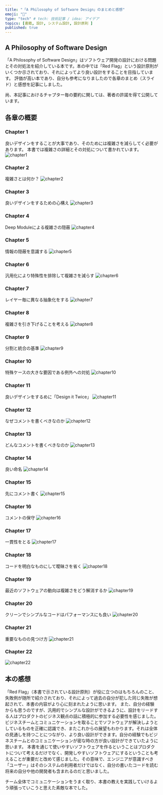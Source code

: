```yaml
---
title: "「A Philosophy of Software Design」のまとめと感想"
emoji: "🎨"
type: "tech" # tech: 技術記事 / idea: アイデア
topics: [書籍, 設計, システム設計, 設計原則 ]
published: true
---
```


## A Philosophy of Software Design
「A Philosophy of Software Design」はソフトウェア開発の設計における問題とその対処法を紹介している本です。本の中では「Red Flag」という設計原則がいくつか示されており、それによってより良い設計をすることを目指しています。
評価が高い本であり、自分も参考になりましたので各章のまとめ（スライド）と感想を記事にしました。

尚、本記事におけるチャプター毎の要約に関しては、著者の許諾を得て公開しています。

## 各章の概要

### Chapter 1
良いデザインをすることが大事であり、そのためには複雑さを減らしてく必要があります。
本書では複雑さの詳細とその対処について書かれています。
![chapter1](/images/APOSD-001.png)

### Chapter 2
複雑さとは何か？
![chapter2](/images/APOSD-002.png)

### Chapter 3
良いデザインをするための心構え
![chapter3](/images/APOSD-003.png)

### Chapter 4
Deep Moduleによる複雑さの隠蔽
![chapter4](/images/APOSD-004.png)

### Chapter 5
情報の隠蔽を意識する
![chapter5](/images/APOSD-005.png)

### Chapter 6
汎用化により特殊性を排除して複雑さを減らす
![chapter6](/images/APOSD-006.png)

### Chapter 7
レイヤー毎に異なる抽象化をする
![chapter7](/images/APOSD-007.png)

### Chapter 8
複雑さを引き下げることを考える
![chapter8](/images/APOSD-008.png)

### Chapter 9
分割と統合の基準
![chapter9](/images/APOSD-009.png)

### Chapter 10
特殊ケースの大きな要因である例外への対処
![chapter10](/images/APOSD-010.png)

### Chapter 11
良いデザインをするめに「Design it Twice」
![chapter11](/images/APOSD-011.png)

### Chapter 12
なぜコメントを書くべきなのか
![chapter12](/images/APOSD-012.png)

### Chapter 13
どんなコメントを書くべきなのか
![chapter13](/images/APOSD-013.png)

### Chapter 14

良い命名
![chapter14](/images/APOSD-014.png)

### Chapter 15
先にコメント書く
![chapter15](/images/APOSD-015.png)

### Chapter 16
コメントの保守
![chapter16](/images/APOSD-016.png)

### Chapter 17
一貫性をとる
![chapter17](/images/APOSD-017.png)

### Chapter 18
コードを明白なものにして曖昧さを省く
![chapter18](/images/APOSD-018.png)

### Chapter 19
最近のソフトウェアの動向は複雑さをどう解消するか
![chapter19](/images/APOSD-019.png)

### Chapter 20
クリーンでシンプルなコードはパフォーマンスにも良い
![chapter20](/images/APOSD-020.png)

### Chapter 21
重要なものの見つけ方
![chapter21](/images/APOSD-021.png)

### Chapter 22
![chapter22](/images/APOSD-022.png)

## 本の感想

「Red Flag」（本書で示されている設計原則）が役に立つのはもちろんのこと、失敗例が随所で紹介されており、それによって過去の自分が犯した同じ失敗が想起されて、本書の内容がより心に刻まれたように思います。
また、自分の経験からも思うのですが、汎用的でシンプルな設計ができるように、設計をリードする人はプロダクトのビジネス観点の話に積極的に参加する必要性を感じました。ビジネスチームとコミュニケーションを取ることでソフトウェアが解決しようとしているものを正確に認識でき、またこれからの展望もわかります。それは全体の見通しを持つことにつながり、より良い設計ができます。自分の経験でもビジネスチームとのコミュニケーションが密な時の方が良い設計ができていたように思います。
本書を通じて使いやすいソフトウェアを作るということはプロダクトについて考えるだけでなく、開発しやすいソフトウェアにするということも考えることが重要だと改めて感じました。その意味で、エンジニアが意識すべき「ユーザー」はそのシステムの利用者だけではなく、自分の書いたコードを読む将来の自分や他の開発者も含まれるのだと思いました。

チーム全体でコミュニケーションをうまく取り、本書の教えを実践していけるよう頑張っていこうと思えた素敵な本でした。